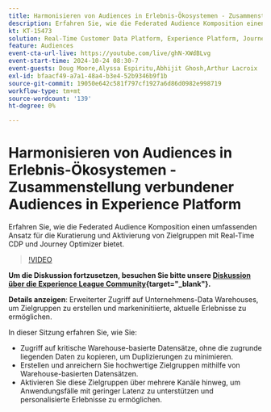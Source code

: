 ```yaml
---
title: Harmonisieren von Audiences in Erlebnis-Ökosystemen - Zusammenstellung verbundener Audiences in Experience Platform
description: Erfahren Sie, wie die Federated Audience Komposition einen umfassenden Ansatz für die Kuratierung und Aktivierung von Zielgruppen mit Real-Time CDP und Journey Optimizer bietet.
kt: KT-15473
solution: Real-Time Customer Data Platform, Experience Platform, Journey Optimizer
feature: Audiences
event-cta-url-live: https://youtube.com/live/ghN-XWdBLvg
event-start-time: 2024-10-24 08:30-7
event-guests: Doug Moore,Alyssa Espiritu,Abhijit Ghosh,Arthur Lacroix
exl-id: bfaacf49-a7a1-48a4-b3e4-52b9346b9f1b
source-git-commit: 19050e642c581f797cf1927a6d86d0982e998719
workflow-type: tm+mt
source-wordcount: '139'
ht-degree: 0%

---
```


# Harmonisieren von Audiences in Erlebnis-Ökosystemen - Zusammenstellung verbundener Audiences in Experience Platform

Erfahren Sie, wie die Federated Audience Komposition einen umfassenden Ansatz für die Kuratierung und Aktivierung von Zielgruppen mit Real-Time CDP und Journey Optimizer bietet.

>[!VIDEO](https://video.tv.adobe.com/v/3436457?quality=12&learn=on)

**Um die Diskussion fortzusetzen, besuchen Sie bitte unsere [Diskussion über die Experience League Community](https://experienceleaguecommunities.adobe.com/t5/adobe-experience-platform/adobe-experience-league-live-harmonize-audiences-in-experience/m-p/718976?profile.language=de#M636){target="_blank"}.**

**Details anzeigen**:
Erweiterter Zugriff auf Unternehmens-Data Warehouses, um Zielgruppen zu erstellen und markeninitiierte, aktuelle Erlebnisse zu ermöglichen.

In dieser Sitzung erfahren Sie, wie Sie:

* Zugriff auf kritische Warehouse-basierte Datensätze, ohne die zugrunde liegenden Daten zu kopieren, um Duplizierungen zu minimieren.
* Erstellen und anreichern Sie hochwertige Zielgruppen mithilfe von Warehouse-basierten Datensätzen.
* Aktivieren Sie diese Zielgruppen über mehrere Kanäle hinweg, um Anwendungsfälle mit geringer Latenz zu unterstützen und personalisierte Erlebnisse zu ermöglichen.
